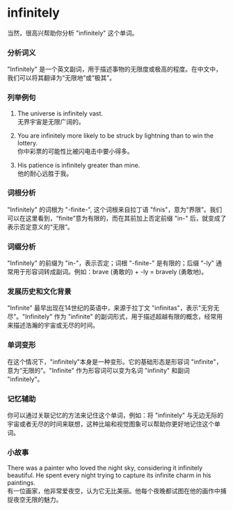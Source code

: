 # infinitely

当然，很高兴帮助你分析 "infinitely" 这个单词。

  

### 分析词义

  

"Infinitely" 是一个英文副词，用于描述事物的无限度或极高的程度。在中文中，我们可以将其翻译为“无限地”或“极其”。

  

### 列举例句

  

1.  The universe is infinitely vast.  
    无界宇宙是无限广阔的。
    
      
    
2.  You are infinitely more likely to be struck by lightning than to win the lottery.  
    你中彩票的可能性比被闪电击中要小得多。
    
      
    
3.  His patience is infinitely greater than mine.  
    他的耐心远胜于我。
    
      
    

  

### 词根分析

  

"Infinitely" 的词根为 "-finite-", 这个词根来自拉丁语 "finis"，意为“界限”。我们可以在这里看到，“finite”意为有限的，而在其前加上否定前缀 "in-" 后，就变成了表示否定意义的“无限”。

  

### 词缀分析

  

"Infinitely" 的前缀为 "in-"，表示否定；词根 "-finite-" 是有限的；后缀 "-ly" 通常用于形容词转成副词。例如：brave (勇敢的) + -ly = bravely (勇敢地)。

  

### 发展历史和文化背景

  

"Infinite" 最早出现在14世纪的英语中，来源于拉丁文 "infinitas"，表示"无穷无尽"。"Infinitely" 作为 "infinite" 的副词形式，用于描述超越有限的概念，经常用来描述浩瀚的宇宙或无尽的时间。

  

### 单词变形

  

在这个情况下，"infinitely"本身是一种变形。它的基础形态是形容词 "infinite"，意为“无限的”。"Infinite" 作为形容词可以变为名词 "infinity" 和副词 "infinitely"。

  

### 记忆辅助

  

你可以通过关联记忆的方法来记住这个单词，例如：将 "infinitely" 与无边无际的宇宙或者无尽的时间来联想，这种比喻和视觉图象可以帮助你更好地记住这个单词。

  

### 小故事

  

There was a painter who loved the night sky, considering it infinitely beautiful. He spent every night trying to capture its infinite charm in his paintings.  
有一位画家，他非常爱夜空，认为它无比美丽。他每个夜晚都试图在他的画作中捕捉夜空无限的魅力。

